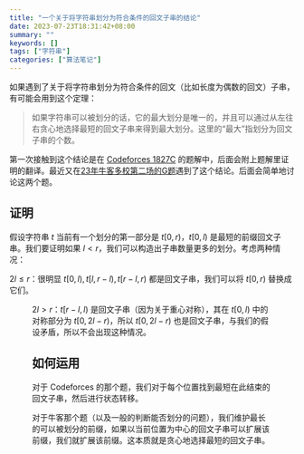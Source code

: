 ```yaml
---
title: "一个关于将字符串划分为符合条件的回文子串的结论"
date: 2023-07-23T18:31:42+08:00
summary: ""
keywords: []
tags: ["字符串"]
categories: ["算法笔记"]
---
```



如果遇到了关于将字符串划分为符合条件的回文（比如长度为偶数的回文）子串，有可能会用到这个定理：

> 如果字符串可以被划分的话，它的最大划分是唯一的，并且可以通过从左往右贪心地选择最短的回文子串来得到最大划分。这里的“最大”指划分为回文子串的个数。

第一次接触到这个结论是在 [Codeforces 1827C](https://codeforces.com/contest/1827/problem/C) 的题解中，后面会附上题解里证明的翻译。最近又在[23年牛客多校第二场的G题](https://ac.nowcoder.com/acm/contest/57356/G)遇到了这个结论。后面会简单地讨论这两个题。

## 证明

假设字符串 $t$ 当前有一个划分的第一部分是 $t[0, r)$，$t[0, l)$ 是最短的前缀回文子串。我们要证明如果 $l < r$，我们可以构造出子串数量更多的划分。考虑两种情况：

$2l \le r$：很明显 $t[0, l), t[l, r - l), t[r - l, r)$ 都是回文子串，我们可以将 $t[0, r)$ 替换成它们。

<Figure src="https://codeforces.com/predownloaded/fc/5c/fc5c9b76212e5a482bd0ac46af18997696478db2.png" alt="2l <= r 情况示例" position="center" caption="2l <= r 情况示例" width="460" height="75" />

$2l > r$：$t[r - l, l)$ 是回文子串（因为关于重心对称），其在 $t[0, l)$ 中的对称部分为 $t[0, 2l - r)$，所以 $t[0, 2l - r)$ 也是回文子串，与我们的假设矛盾，所以不会出现这种情况。

## 如何运用

对于 Codeforces 的那个题，我们对于每个位置找到最短在此结束的回文子串，然后进行状态转移。

对于牛客那个题（以及一般的判断能否划分的问题），我们维护最长的可以被划分的前缀，如果以当前位置为中心的回文子串可以扩展该前缀，我们就扩展该前缀。这本质就是贪心地选择最短的回文子串。
